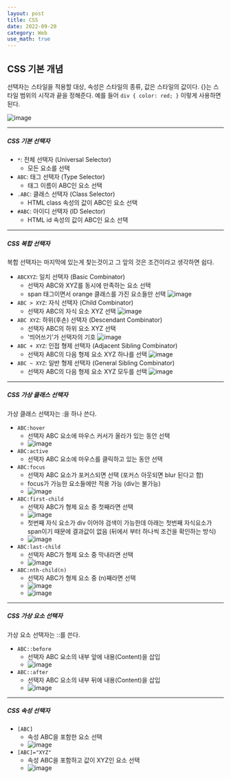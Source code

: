 ```yaml
---
layout: post
title: CSS
date: 2022-09-20
category: Web
use_math: true
---
```


## CSS 기본 개념

선택자는 스타일을 적용할 대상, 속성은 스타일의 종류, 값은 스타일의 값이다. {}는 스타일 범위의 시작과 끝을 정해준다. 예를 들어 `div { color: red; }` 이렇게 사용하면 된다. 

![image](https://user-images.githubusercontent.com/61526722/191207143-4a7015e5-e5b4-45e7-af5d-02e2ae4388c4.png)

---

##### CSS 기본 선택자

- `*`: 전체 선택자 (Universal Selector)
  - 모든 요소를 선택 
- `ABC`: 태그 선택자 (Type Selector)
  - 태그 이름이 ABC인 요소 선택
- `.ABC`: 클래스 선택자 (Class Selector)
  - HTML class 속성의 값이 ABC인 요소 선택
- `#ABC`: 아이디 선택자 (ID Selector)
  - HTML id 속성의 값이 ABC인 요소 선택

---

##### CSS 복합 선택자

복합 선택자는 마지막에 있는게 찾는것이고 그 앞의 것은 조건이라고 생각하면 쉽다. 

- `ABCXYZ`: 일치 선택자 (Basic Combinator)
  - 선택자 ABC와 XYZ를 동시에 만족하는 요소 선택 
  - span 태그이면서 orange 클래스를 가진 요소들만 선택 
![image](https://user-images.githubusercontent.com/61526722/191210653-440a925a-4fb9-4ea2-b9ff-99c230b975e5.png)
- `ABC > XYZ`: 자식 선택자 (Child Combinator)
  - 선택자 ABC의 자식 요소 XYZ 선택
![image](https://user-images.githubusercontent.com/61526722/191211133-4c0b9141-bdf2-4e1a-9c51-c6142c57cdf3.png)
- `ABC XYZ`: 하위(후손) 선택자 (Descendant Combinator)
  - 선택자 ABC의 하위 요소 XYZ 선택
  - '띄어쓰기'가 선택자의 기호
![image](https://user-images.githubusercontent.com/61526722/191211251-60bc7dab-0e00-42e9-886d-c895a421ec5e.png)
- `ABC + XYZ`: 인접 형제 선택자 (Adjacent Sibling Combinator)
  - 선택자 ABC의 다음 형제 요소 XYZ 하나를 선택
![image](https://user-images.githubusercontent.com/61526722/191211393-401227a3-4c8f-49bc-88a1-9d4f1b68b3e3.png)
- `ABC ~ XYZ`: 일반 형제 선택자 (General Sibling Combinator)
  - 선택자 ABC의 다음 형제 요소 XYZ 모두를 선택
![image](https://user-images.githubusercontent.com/61526722/191211427-120a6d85-451c-4623-abb1-b7614e6c2f59.png)

---

##### CSS 가상 클래스 선택자

가상 클래스 선택자는 :을 하나 쓴다. 

- `ABC:hover`
  - 선택자 ABC 요소에 마우스 커서가 올라가 있는 동안 선택
  - ![image](https://user-images.githubusercontent.com/61526722/191269281-9ac917b9-0f5d-4670-b6aa-06ad1b998467.png)
- `ABC:active`
  - 선택자 ABC 요소에 마우스를 클릭하고 있는 동안 선택
- `ABC:focus`
  - 선택자 ABC 요소가 포커스되면 선택 (포커스 아웃되면 blur 된다고 함)
  - focus가 가능한 요소들에만 적용 가능 (div는 불가능)
  - ![image](https://user-images.githubusercontent.com/61526722/191269393-0efe7897-4356-45a0-a427-6ca50eca91c2.png)
- `ABC:first-child`
  - 선택자 ABC가 형제 요소 중 첫째라면 선택
  - ![image](https://user-images.githubusercontent.com/61526722/191269469-43f720bf-85af-47bb-b1e0-5b8e513ee973.png)
  - 첫번째 자식 요소가 div 이어야 검색이 가능한데 아래는 첫번째 자식요소가 span이기 때문에 결과값이 없음 (뒤에서 부터 하나씩 조건을 확인하는 방식) 
  - ![image](https://user-images.githubusercontent.com/61526722/191272812-bee39194-deff-4c4f-948d-3f34b1296ad4.png)
- `ABC:last-child`
  - 선택자 ABC가 형제 요소 중 막내라면 선택
  - ![image](https://user-images.githubusercontent.com/61526722/191269540-91e1e422-bd68-4b3e-894a-5c57fe3ffe62.png)
- `ABC:nth-child(n)`
  - 선택자 ABC가 형제 요소 중 (n)째라면 선택
  - ![image](https://user-images.githubusercontent.com/61526722/191269633-c5fd17f0-f318-4bb9-af6c-9aa20007b1fd.png)
  - ![image](https://user-images.githubusercontent.com/61526722/191273494-8b4004a5-5054-4c9b-9eab-556d28aff22e.png)

---

##### CSS 가상 요소 선택자

가상 요소 선택자는 ::를 쓴다. 

- `ABC::before`
  - 선택자 ABC 요소의 내부 앞에 내용(Content)을 삽입
  - ![image](https://user-images.githubusercontent.com/61526722/191270026-62d3d72d-92d7-4410-b6cc-84444cba69d9.png)
- `ABC::after`
  - 선택자 ABC 요소의 내부 뒤에 내용(Content)을 삽입
  - ![image](https://user-images.githubusercontent.com/61526722/191270096-568465c0-0d2f-4900-8d0b-9b5887a0ad5f.png)

---

##### CSS 속성 선택자

- `[ABC]`
  - 속성 ABC을 포함한 요소 선택
  - ![image](https://user-images.githubusercontent.com/61526722/191270399-9682b660-cae5-425d-83f3-41ebe27c6b50.png)
- `[ABC]="XYZ"`
  - 속성 ABC을 포함하고 값이 XYZ인 요소 선택
  - ![image](https://user-images.githubusercontent.com/61526722/191270465-b3cac431-4909-4153-a7ac-7ea5a4ff0e90.png)
